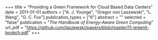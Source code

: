 +++
title = "Providing a Green Framework for Cloud Based Data Centers"
date = 2011-01-01
authors = ["A. J. Younge", "Gregor von Laszewski", "L. Wang", "G. C. Fox"]
publication_types = ["6"]
abstract = ""
selected = "false"
publication = "*The Handbook of Energy-Aware Green Computing*"
url_pdf = "https://github.com/laszewski/papers/blob/master/11-greenit-bookch.pdf"
+++

